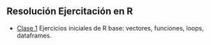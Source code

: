 ## **Resolución Ejercitación en R**

* [Clase 1](https://github.com/mcnanton/DMKDD-AID/tree/main/Resolucion%20Ejercitacion%20en%20R/clase%201)
Ejercicios iniciales de R base: vectores, funciones, loops, dataframes. 
